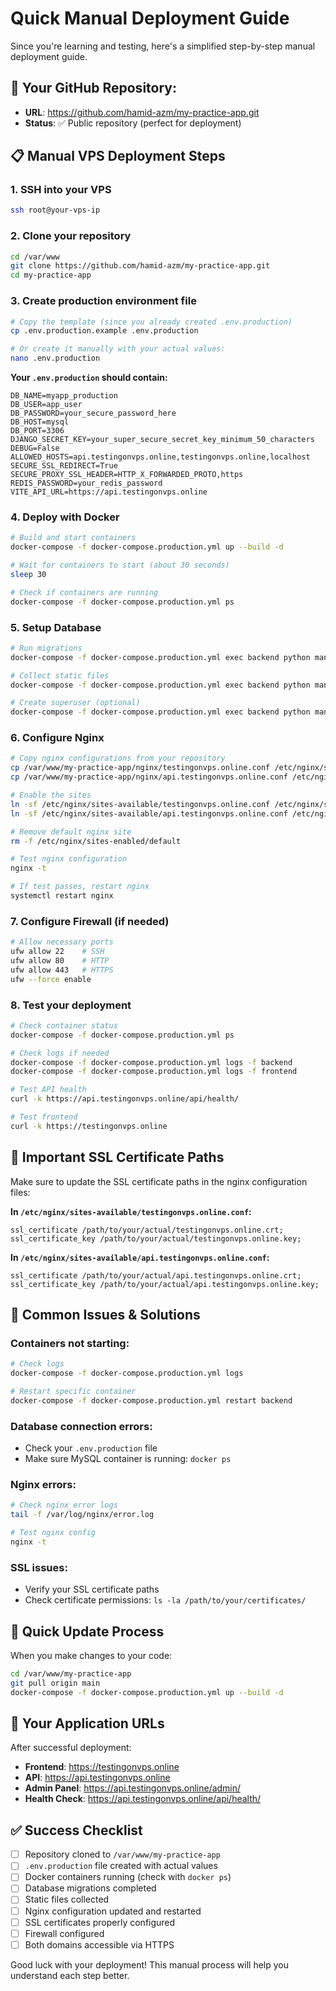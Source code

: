 # Quick Manual Deployment Guide

Since you're learning and testing, here's a simplified step-by-step manual deployment guide.

## 🎯 **Your GitHub Repository:**

- **URL**: https://github.com/hamid-azm/my-practice-app.git
- **Status**: ✅ Public repository (perfect for deployment)

## 📋 **Manual VPS Deployment Steps**

### 1. **SSH into your VPS**

```bash
ssh root@your-vps-ip
```

### 2. **Clone your repository**

```bash
cd /var/www
git clone https://github.com/hamid-azm/my-practice-app.git
cd my-practice-app
```

### 3. **Create production environment file**

```bash
# Copy the template (since you already created .env.production)
cp .env.production.example .env.production

# Or create it manually with your actual values:
nano .env.production
```

**Your `.env.production` should contain:**

```env
DB_NAME=myapp_production
DB_USER=app_user
DB_PASSWORD=your_secure_password_here
DB_HOST=mysql
DB_PORT=3306
DJANGO_SECRET_KEY=your_super_secure_secret_key_minimum_50_characters
DEBUG=False
ALLOWED_HOSTS=api.testingonvps.online,testingonvps.online,localhost
SECURE_SSL_REDIRECT=True
SECURE_PROXY_SSL_HEADER=HTTP_X_FORWARDED_PROTO,https
REDIS_PASSWORD=your_redis_password
VITE_API_URL=https://api.testingonvps.online
```

### 4. **Deploy with Docker**

```bash
# Build and start containers
docker-compose -f docker-compose.production.yml up --build -d

# Wait for containers to start (about 30 seconds)
sleep 30

# Check if containers are running
docker-compose -f docker-compose.production.yml ps
```

### 5. **Setup Database**

```bash
# Run migrations
docker-compose -f docker-compose.production.yml exec backend python manage.py migrate

# Collect static files
docker-compose -f docker-compose.production.yml exec backend python manage.py collectstatic --noinput

# Create superuser (optional)
docker-compose -f docker-compose.production.yml exec backend python manage.py createsuperuser
```

### 6. **Configure Nginx**

```bash
# Copy nginx configurations from your repository
cp /var/www/my-practice-app/nginx/testingonvps.online.conf /etc/nginx/sites-available/
cp /var/www/my-practice-app/nginx/api.testingonvps.online.conf /etc/nginx/sites-available/

# Enable the sites
ln -sf /etc/nginx/sites-available/testingonvps.online.conf /etc/nginx/sites-enabled/
ln -sf /etc/nginx/sites-available/api.testingonvps.online.conf /etc/nginx/sites-enabled/

# Remove default nginx site
rm -f /etc/nginx/sites-enabled/default

# Test nginx configuration
nginx -t

# If test passes, restart nginx
systemctl restart nginx
```

### 7. **Configure Firewall (if needed)**

```bash
# Allow necessary ports
ufw allow 22    # SSH
ufw allow 80    # HTTP
ufw allow 443   # HTTPS
ufw --force enable
```

### 8. **Test your deployment**

```bash
# Check container status
docker-compose -f docker-compose.production.yml ps

# Check logs if needed
docker-compose -f docker-compose.production.yml logs -f backend
docker-compose -f docker-compose.production.yml logs -f frontend

# Test API health
curl -k https://api.testingonvps.online/api/health/

# Test frontend
curl -k https://testingonvps.online
```

## 🔧 **Important SSL Certificate Paths**

Make sure to update the SSL certificate paths in the nginx configuration files:

**In `/etc/nginx/sites-available/testingonvps.online.conf`:**

```nginx
ssl_certificate /path/to/your/actual/testingonvps.online.crt;
ssl_certificate_key /path/to/your/actual/testingonvps.online.key;
```

**In `/etc/nginx/sites-available/api.testingonvps.online.conf`:**

```nginx
ssl_certificate /path/to/your/actual/api.testingonvps.online.crt;
ssl_certificate_key /path/to/your/actual/api.testingonvps.online.key;
```

## 🚨 **Common Issues & Solutions**

### **Containers not starting:**

```bash
# Check logs
docker-compose -f docker-compose.production.yml logs

# Restart specific container
docker-compose -f docker-compose.production.yml restart backend
```

### **Database connection errors:**

- Check your `.env.production` file
- Make sure MySQL container is running: `docker ps`

### **Nginx errors:**

```bash
# Check nginx error logs
tail -f /var/log/nginx/error.log

# Test nginx config
nginx -t
```

### **SSL issues:**

- Verify your SSL certificate paths
- Check certificate permissions: `ls -la /path/to/your/certificates/`

## 🔄 **Quick Update Process**

When you make changes to your code:

```bash
cd /var/www/my-practice-app
git pull origin main
docker-compose -f docker-compose.production.yml up --build -d
```

## 📍 **Your Application URLs**

After successful deployment:

- **Frontend**: https://testingonvps.online
- **API**: https://api.testingonvps.online
- **Admin Panel**: https://api.testingonvps.online/admin/
- **Health Check**: https://api.testingonvps.online/api/health/

## ✅ **Success Checklist**

- [ ] Repository cloned to `/var/www/my-practice-app`
- [ ] `.env.production` file created with actual values
- [ ] Docker containers running (check with `docker ps`)
- [ ] Database migrations completed
- [ ] Static files collected
- [ ] Nginx configuration updated and restarted
- [ ] SSL certificates properly configured
- [ ] Firewall configured
- [ ] Both domains accessible via HTTPS

Good luck with your deployment! This manual process will help you understand each step better.
